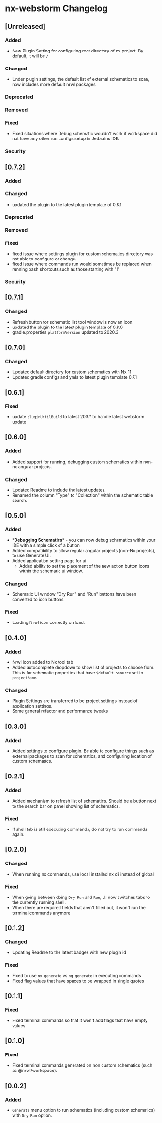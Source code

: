 <!-- Keep a Changelog guide -> https://keepachangelog.com -->

# nx-webstorm Changelog

## [Unreleased]

### Added

- New Plugin Setting for configuring root directory of nx project. By default, it will be `/`

### Changed

- Under plugin settings, the default list of external schematics to scan, now includes more default nrwl packages

### Deprecated

### Removed

### Fixed

- Fixed situations where Debug schematic wouldn't work if workspace did not have any other run configs setup in
  Jetbrains IDE.

### Security

## [0.7.2]

### Added

### Changed

- updated the plugin to the latest plugin template of 0.8.1

### Deprecated

### Removed

### Fixed

- fixed issue where settings plugin for custom schematics directory was not able to configure or change.
- fixed issue where commands run would sometimes be replaced when running bash shortcuts such as those starting with "!"

### Security

## [0.7.1]

### Changed

- Refresh button for schematic list tool window is now an icon.
- updated the plugin to the latest plugin template of 0.8.0
- gradle.properties `platformVersion` updated to 2020.3

## [0.7.0]

### Changed

- Updated default directory for custom schematics with Nx 11
- Updated gradle configs and ymls to latest plugin template 0.7.1

## [0.6.1]

### Fixed

- update `pluginUntilBuild` to latest 203.* to handle latest webstorm update

## [0.6.0]

### Added

- Added support for running, debugging custom schematics within non-nx angular projects.

### Changed

- Updated Readme to include the latest updates.
- Renamed the column "Type" to "Collection" within the schematic table search.

## [0.5.0]

### Added

- \***Debugging Schematics**\* - you can now debug schematics within your IDE with a simple click of a button
- Added compatibility to allow regular angular projects (non-Nx projects), to use Generate UI.
- Added application setting page for ui
    - Added ability to set the placement of the new action button icons within the schematic ui window.

### Changed

- Schematic UI window "Dry Run" and "Run" buttons have been converted to icon buttons

### Fixed

- Loading Nrwl icon correctly on load.

## [0.4.0]

### Added

- Nrwl icon added to Nx tool tab
- Added autocomplete dropdown to show list of projects to choose from. This is for schematic properties that
  have `$default.$source` set to `projectName`.

### Changed

- Plugin Settings are transferred to be project settings instead of application settings.
- Some general refactor and performance tweaks

## [0.3.0]

### Added

- Added settings to configure plugin. Be able to configure things such as external packages to scan for schematics, and
  configuring location of custom schematics.

## [0.2.1]

### Added

- Added mechanism to refresh list of schematics. Should be a button next to the search bar on panel showing list of
  schematics.

### Fixed

- If shell tab is still executing commands, do not try to run commands again.

## [0.2.0]

### Changed

- When running nx commands, use local installed nx cli instead of global

### Fixed

- When going between doing `Dry Run` and `Run`, UI now switches tabs to the currently running shell.
- When there are required fields that aren't filled out, it won't run the terminal commands anymore

## [0.1.2]

### Changed

- Updating Readme to the latest badges with new plugin id

### Fixed

- Fixed to use `nx generate` vs `ng generate` in executing commands
- Fixed flag values that have spaces to be wrapped in single quotes

## [0.1.1]

### Fixed

- Fixed terminal commands so that it won't add flags that have empty values

## [0.1.0]

### Fixed

- Fixed terminal commands generated on non custom schematics (such as @nrwl/workspace).

## [0.0.2]

### Added

- `Generate` menu option to run schematics (including custom schematics) with `Dry Run` option.
